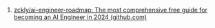1. [zckly/ai-engineer-roadmap: The most comprehensive free guide for becoming an AI Engineer in 2024 (github.com)](https://github.com/zckly/ai-engineer-roadmap)